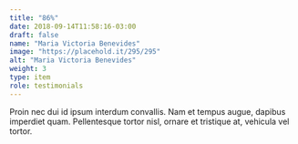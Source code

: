 ```yaml
---
title: "86%"
date: 2018-09-14T11:58:16-03:00
draft: false
name: "Maria Victoria Benevides"
image: "https://placehold.it/295/295"
alt: "Maria Victoria Benevides"
weight: 3
type: item
role: testimonials
---
```


Proin nec dui id ipsum interdum convallis. Nam et tempus augue, dapibus imperdiet quam. Pellentesque tortor nisl, ornare et tristique at, vehicula vel tortor.
